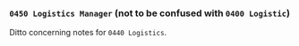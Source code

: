 ### `0450 Logistics Manager` (not to be confused with `0400 Logistic`)

Ditto concerning notes for `0440 Logistics`.
